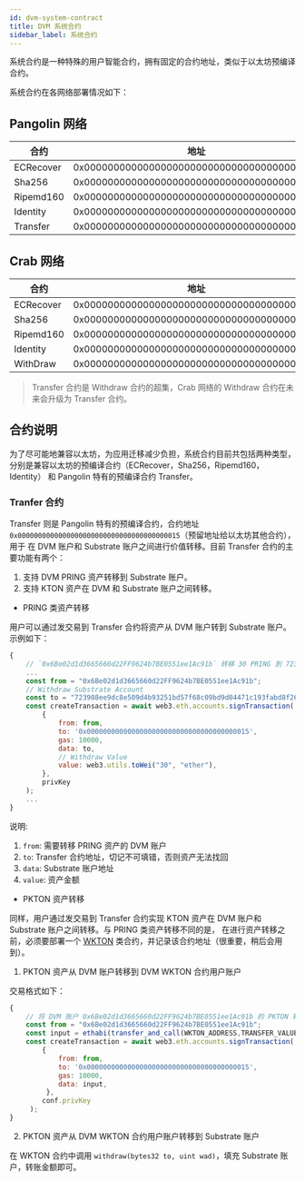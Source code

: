 ```yaml
---
id: dvm-system-contract
title: DVM 系统合约
sidebar_label: 系统合约
---
```


系统合约是一种特殊的用户智能合约，拥有固定的合约地址，类似于以太坊预编译合约。

系统合约在各网络部署情况如下：

## Pangolin 网络

| 合约           | 地址   |
| ------------- | -------|
| ECRecover     | 0x0000000000000000000000000000000000000001 |
| Sha256        | 0x0000000000000000000000000000000000000002 |
| Ripemd160     | 0x0000000000000000000000000000000000000003 |
| Identity      | 0x0000000000000000000000000000000000000004 |
| Transfer      | 0x0000000000000000000000000000000000000015 |

## Crab 网络

| 合约           | 地址   |
| ------------- | -------|
| ECRecover     | 0x0000000000000000000000000000000000000001 |
| Sha256        | 0x0000000000000000000000000000000000000002 |
| Ripemd160     | 0x0000000000000000000000000000000000000003 |
| Identity      | 0x0000000000000000000000000000000000000004 |
| WithDraw      | 0x0000000000000000000000000000000000000015 |

> Transfer 合约是 Withdraw 合约的超集，Crab 网络的 Withdraw 合约在未来会升级为 Transfer 合约。

## 合约说明

为了尽可能地兼容以太坊，为应用迁移减少负担，系统合约目前共包括两种类型，分别是兼容以太坊的预编译合约（ECRecover，Sha256，Ripemd160，Identity） 和 Pangolin 特有的预编译合约 Transfer。

### Tranfer 合约

Transfer 则是 Pangolin 特有的预编译合约，合约地址 `0x0000000000000000000000000000000000000015`（预留地址给以太坊其他合约），用于 在 DVM 账户和 Substrate 账户之间进行价值转移。目前 Transfer 合约的主要功能有两个：

1. 支持 DVM PRING 资产转移到 Substrate 账户。
2. 支持 KTON 资产在 DVM 和 Substrate 账户之间转移。

* PRING 类资产转移

用户可以通过发交易到 Transfer 合约将资产从 DVM 账户转到 Substrate 账户。示例如下：

```js
{
    // `0x6Be02d1d3665660d22FF9624b7BE0551ee1Ac91b` 转移 30 PRING 到 723908ee9dc8e509d4b93251bd57f68c09bd9d04471c193fabd8f26c54284a4b。
    ...
    const from = "0x6Be02d1d3665660d22FF9624b7BE0551ee1Ac91b";
    // Withdraw Substrate Account
    const to = "723908ee9dc8e509d4b93251bd57f68c09bd9d04471c193fabd8f26c54284a4b";
    const createTransaction = await web3.eth.accounts.signTransaction(
	    {
		    from: from,
		    to: '0x0000000000000000000000000000000000000015',
		    gas: 10000,
		    data: to,
            // Withdraw Value
		    value: web3.utils.toWei("30", "ether"),
	    },
	    privKey
    );
    ...
}
```

说明:
1. `from`: 需要转移 PRING 资产的 DVM 账户
2. `to`: Transfer 合约地址，切记不可填错，否则资产无法找回
3. `data`: Substrate 账户地址
4. `value`: 资产金额

* PKTON 资产转移


同样，用户通过发交易到 Transfer 合约实现 KTON 资产在 DVM 账户和 Substrate 账户之间转移。与 PRING 类资产转移不同的是，
在进行资产转移之前，必须要部署一个 [WKTON](https://github.com/evolutionlandorg/token-contracts/blob/dev/src/WCKTON.sol) 类合约，并记录该合约地址（很重要，稍后会用到）。

1. PKTON 资产从 DVM 账户转移到 DVM WKTON 合约用户账户

交易格式如下：

```js
{
    // 将 DVM 账户 0x6Be02d1d3665660d22FF9624b7BE0551ee1Ac91b 的 PKTON 转移到 WKTON 合约 0x6Be02d1d3665660d22FF9624b7BE0551ee1Ac91b 用户账户内。
    const from = "0x6Be02d1d3665660d22FF9624b7BE0551ee1Ac91b";
    const input = ethabi(transfer_and_call(WKTON_ADDRESS,TRANSFER_VALUE));
    const createTransaction = await web3.eth.accounts.signTransaction(
        {
            from: from,
            to: '0x0000000000000000000000000000000000000015',
            gas: 10000,
            data: input,
         },
        conf.privKey
     );
}
```

2. PKTON 资产从 DVM WKTON 合约用户账户转移到 Substrate 账户

在 WKTON 合约中调用 `withdraw(bytes32 to, uint wad)`，填充 Substrate 账户，转账金额即可。